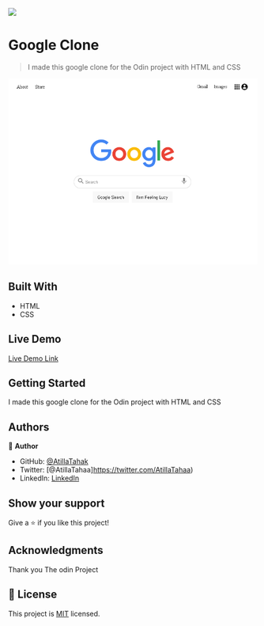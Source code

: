 ![](https://img.shields.io/badge/Microverse-blueviolet)

# Google Clone

> I made this google clone for the Odin project with HTML and CSS

![screenshot](./app_screenshot.png)


## Built With

- HTML
- CSS

## Live Demo

[Live Demo Link](https://livedemo.com)


## Getting Started

I made this google clone for the Odin project with HTML and CSS
## Authors

👤 **Author**

- GitHub: [@AtillaTahak](https://github.com/AtillaTahak)
- Twitter: [@AtillaTahaa]https://twitter.com/AtillaTahaa)
- LinkedIn: [LinkedIn](https://www.linkedin.com/in/atilla-taha-kördüğüm-a93702186/)



## Show your support

Give a ⭐️ if you like this project!

## Acknowledgments

Thank you The odin Project
## 📝 License

This project is [MIT](./MIT.md) licensed.
